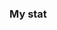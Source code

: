 ### My stat

<div id="stat" align="center">
    <img src="https://github-profile-summary-cards.vercel.app/api/cards/profile-details?username=imbroux&theme=github_dark" alt=""/>
    <img src="https://github-profile-summary-cards.vercel.app/api/cards/most-commit-language?username=imbroux&theme=github_dark" alt=""/>
     <img src="https://github-profile-summary-cards.vercel.app/api/cards/stats?username=imbroux&theme=github_dark" alt=""/>
</div>
